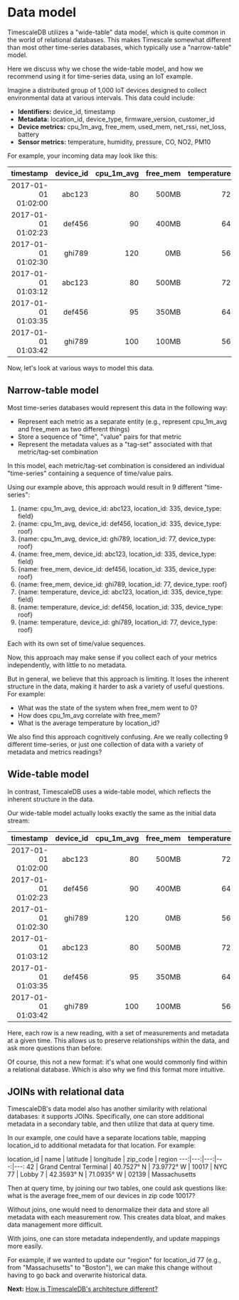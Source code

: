 # Data model

TimescaleDB utilizes a "wide-table" data model, which is quite common in the world of
relational databases. This makes Timescale somewhat different than most other time-series
databases, which typically use a "narrow-table" model.

Here we discuss why we chose the wide-table model,
and how we recommend using it for time-series data, using an IoT example.

Imagine a distributed group of 1,000 IoT devices designed to collect
environmental data at various intervals. This data could include:

- **Identifiers:** device_id, timestamp
- **Metadata:** location_id, device_type, firmware_version, customer_id
- **Device metrics:** cpu_1m_avg, free_mem, used_mem, net_rssi, net_loss, battery
- **Sensor metrics:** temperature, humidity, pressure, CO, NO2, PM10

For example, your incoming data may look like this:

timestamp | device_id | cpu_1m_avg | free_mem | temperature | location_id | device_type
---:|---:|---:|---:|---:|---:|---:
2017-01-01 01:02:00 | abc123 | 80 | 500MB | 72 | 335 | field
2017-01-01 01:02:23 | def456 | 90 | 400MB | 64 | 335 | roof
2017-01-01 01:02:30 | ghi789 | 120 | 0MB | 56 | 77 | roof
2017-01-01 01:03:12 | abc123 | 80 | 500MB | 72 | 335 | field
2017-01-01 01:03:35 | def456 | 95 | 350MB | 64 | 335 | roof
2017-01-01 01:03:42 | ghi789 | 100 | 100MB | 56 | 77 | roof

Now, let's look at various ways to model this data.

## Narrow-table model

Most time-series databases would represent this data in the following way:
- Represent each metric as a separate entity (e.g., represent cpu_1m_avg
  and free_mem as two different things)
- Store a sequence of "time", "value" pairs for that metric
- Represent the metadata values as a "tag-set" associated with that
metric/tag-set combination

In this model, each metric/tag-set combination is considered an individual
"time-series" containing a sequence of time/value pairs.

Using our example above, this approach would result in 9 different "time-series":
1. {name: cpu_1m_avg, device_id: abc123, location_id: 335, device_type: field}
1. {name: cpu_1m_avg, device_id: def456, location_id: 335, device_type: roof}
1. {name: cpu_1m_avg, device_id: ghi789, location_id: 77, device_type: roof}
1. {name: free_mem, device_id: abc123, location_id: 335, device_type: field}
1. {name: free_mem, device_id: def456, location_id: 335, device_type: roof}
1. {name: free_mem, device_id: ghi789, location_id: 77, device_type: roof}
1. {name: temperature, device_id: abc123, location_id: 335, device_type: field}
1. {name: temperature, device_id: def456, location_id: 335, device_type: roof}
1. {name: temperature, device_id: ghi789, location_id: 77, device_type: roof}

Each with its own set of time/value sequences.

Now, this approach may make sense if you collect each of your metrics
independently, with little to no metadata.

But in general, we believe that this approach is limiting. It loses the
inherent structure in the data, making it
harder to ask a variety of useful questions. For example:
- What was the state of the system when free_mem went to 0?
- How does cpu_1m_avg correlate with free_mem?
- What is the average temperature by location_id?

We also find this approach cognitively confusing. Are we really collecting
9 different time-series, or just one collection of data with a variety
of metadata and metrics readings?

## Wide-table model

In contrast, TimescaleDB uses a wide-table model, which reflects the inherent
structure in the data.

Our wide-table model actually looks exactly the same as the initial data stream:

timestamp | device_id | cpu_1m_avg | free_mem | temperature | location_id | device_type
---:|---:|---:|---:|---:|---:|---:
2017-01-01 01:02:00 | abc123 | 80 | 500MB | 72 | 42 | field
2017-01-01 01:02:23 | def456 | 90 | 400MB | 64 | 42 | roof
2017-01-01 01:02:30 | ghi789 | 120 | 0MB | 56 | 77 | roof
2017-01-01 01:03:12 | abc123 | 80 | 500MB | 72 | 42 | field
2017-01-01 01:03:35 | def456 | 95 | 350MB | 64 | 42 | roof
2017-01-01 01:03:42 | ghi789 | 100 | 100MB | 56 | 77 | roof

Here, each row is a new reading, with a set of measurements and metadata at a
given time. This allows us to preserve relationships within the data, and
ask more questions than before.

Of course, this not a new format: it's what one would commonly find within
a relational database. Which is also why we find this format more intuitive.

## JOINs with relational data

TimescaleDB's data model also has another similarity with relational
databases: it supports JOINs. Specifically, one can store additional
metadata in a secondary table, and then utilize that data at query time.

In our example, one could have a separate locations table, mapping
location_id to additional metadata for that location. For example:

location_id | name | latitude | longitude | zip_code | region
---:|---:|---:|---:|---:
42 | Grand Central Terminal | 40.7527° N | 73.9772° W | 10017 | NYC
77 | Lobby 7 | 42.3593° N | 71.0935° W | 02139 | Massachusetts

Then at query time, by joining our two tables, one could ask questions
like: what is the average free_mem of our devices in zip code 10017?

Without joins, one would need to denormalize their data and store
all metadata with each measurement row. This creates data bloat,
and makes data management more difficult.

With joins, one can store metadata independently, and update mappings
more easily.

For example, if we wanted
to update our "region" for location_id 77 (e.g., from "Massachusetts"
to "Boston"), we can make this change without having to go back and
overwrite historical data.


**Next:**  [How is TimescaleDB's architecture different?](/introduction/architecture)
